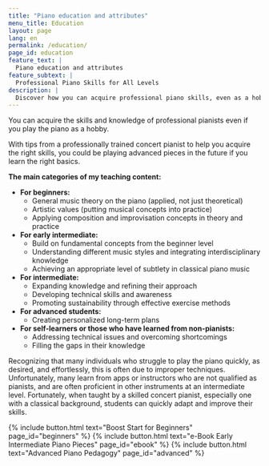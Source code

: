 ```yaml
---
title: "Piano education and attributes"
menu_title: Education
layout: page
lang: en
permalink: /education/
page_id: education
feature_text: |
  Piano education and attributes
feature_subtext: |
  Professional Piano Skills for All Levels
description: |
  Discover how you can acquire professional piano skills, even as a hobbyist. Learn from an experienced concert pianist and improve your technique, from beginner level to advanced. Overcome technical challenges and fill knowledge gaps. #PianoLessons #ProfessionalTechniques
---
```


You can acquire the skills and knowledge of professional pianists even if you play the piano as a hobby. 

With tips from a professionally trained concert pianist to help you acquire the right skills, you could be playing advanced pieces in the future if you learn the right basics.

**The main categories of my teaching content:**
- **For beginners:**<br>
    - General music theory on the piano (applied, not just theoretical)
    - Artistic values (putting musical concepts into practice)
    - Applying composition and improvisation concepts in theory and practice
- **For early intermediate:**<br>
    - Build on fundamental concepts from the beginner level
    - Understanding different music styles and integrating interdisciplinary knowledge
    - Achieving an appropriate level of subtlety in classical piano music
- **For intermediate:**<br>
    - Expanding knowledge and refining their approach
    - Developing technical skills and awareness
    - Promoting sustainability through effective exercise methods
- **For advanced students:**<br>
    - Creating personalized long-term plans
- **For self-learners or those who have learned from non-pianists:**<br>
    - Addressing technical issues and overcoming shortcomings
    - Filling the gaps in their knowledge

Recognizing that many individuals who struggle to play the piano quickly, as desired, and effortlessly, this is often due to improper techniques. Unfortunately, many learn from apps or instructors who are not qualified as pianists, and are often proficient in other instruments at an intermediate level. Fortunately, when taught by a skilled concert pianist, especially one with a classical background, students can quickly adapt and improve their skills.

{% include button.html text="Boost Start for Beginners" page_id="beginners" %} {% include button.html text="e-Book Early Intermediate Piano Pieces" page_id="ebook" %} {% include button.html text="Advanced Piano Pedagogy" page_id="advanced" %}
